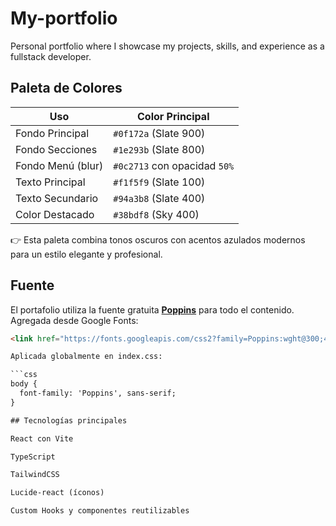 # My-portfolio

Personal portfolio where I showcase my projects, skills, and experience as a fullstack developer.  

## Paleta de Colores

| Uso              | Color Principal |
|------------------|-----------------|
| Fondo Principal  | `#0f172a` (Slate 900) |
| Fondo Secciones  | `#1e293b` (Slate 800) |
| Fondo Menú (blur)| `#0c2713` con opacidad `50%` |
| Texto Principal  | `#f1f5f9` (Slate 100) |
| Texto Secundario | `#94a3b8` (Slate 400) |
| Color Destacado  | `#38bdf8` (Sky 400) |

👉 Esta paleta combina tonos oscuros con acentos azulados modernos para un estilo elegante y profesional.  

## Fuente

El portafolio utiliza la fuente gratuita **[Poppins](https://fonts.google.com/specimen/Poppins)** para todo el contenido.  
Agregada desde Google Fonts:

```html
<link href="https://fonts.googleapis.com/css2?family=Poppins:wght@300;400;600;700&display=swap" rel="stylesheet">

Aplicada globalmente en index.css:

```css
body {
  font-family: 'Poppins', sans-serif;
}

## Tecnologías principales

React con Vite

TypeScript

TailwindCSS

Lucide-react (íconos)

Custom Hooks y componentes reutilizables